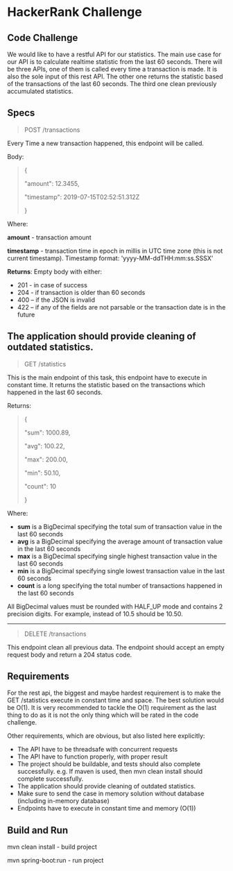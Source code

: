 # HackerRank Challenge

## Code Challenge
We would like to have a restful API for our statistics. The main use case for our API is to
calculate realtime statistic from the last 60 seconds. There will be three APIs, one of them is
called every time a transaction is made. It is also the sole input of this rest API. The other one
returns the statistic based of the transactions of the last 60 seconds. The third one clean 
previously accumulated statistics.

## Specs

>POST /transactions

Every Time a new transaction happened, this endpoint will be called.

Body: 
>
>{ 
>
>"amount": 12.3455, 
>
>"timestamp": 2019-07-15T02:52:51.312Z 
>
>}

Where: 

**amount** - transaction amount

**timestamp** - transaction time in epoch in millis in UTC time zone (this is not current
timestamp). Timestamp format: 'yyyy-MM-ddTHH:mm:ss.SSSX'

**Returns**: Empty body with either:

- 201 - in case of success
- 204 - if transaction is older than 60 seconds
- 400 – if the JSON is invalid
- 422 – if any of the fields are not parsable or the transaction date is in the future

The application should provide cleaning of outdated statistics.
----------------------------
>GET /statistics

This is the main endpoint of this task, this endpoint have to execute in constant time. 
It returns the statistic based on the transactions which happened in the last 60 seconds.

Returns:

>{
>
>"sum": 1000.89,
>
>"avg": 100.22,
>
>"max": 200.00,
>
>"min": 50.10,
>
>"count": 10
>
>}

Where:

- **sum** is a BigDecimal specifying the total sum of transaction value in the last 60 seconds
- **avg** is a BigDecimal specifying the average amount of transaction value in the last 60 seconds
- **max** is a BigDecimal specifying single highest transaction value in the last 60 seconds
- **min** is a BigDecimal specifying single lowest transaction value in the last 60 seconds
- **count** is a long specifying the total number of transactions happened in the last 60 seconds

All BigDecimal values must be rounded with HALF_UP mode and contains 2 precision digits. 
For example, instead of 10.5 should be 10.50.

----------------------------
>DELETE /transactions

This endpoint clean all previous data. The endpoint should accept an empty request body and return a 204 status code.


## Requirements
For the rest api, the biggest and maybe hardest requirement is to make the GET /statistics
execute in constant time and space. The best solution would be O(1). It is very recommended to
tackle the O(1) requirement as the last thing to do as it is not the only thing which will be rated in
the code challenge.

Other requirements, which are obvious, but also listed here explicitly:
- The API have to be threadsafe with concurrent requests
- The API have to function properly, with proper result
- The project should be buildable, and tests should also complete successfully. e.g. If
maven is used, then mvn clean install should complete successfully.
- The application should provide cleaning of outdated statistics.
- Make sure to send the case in memory solution without database (including in-memory
database)
- Endpoints have to execute in constant time and memory (O(1))

## Build and Run
mvn clean install     - build project

mvn spring-boot:run   - run project

